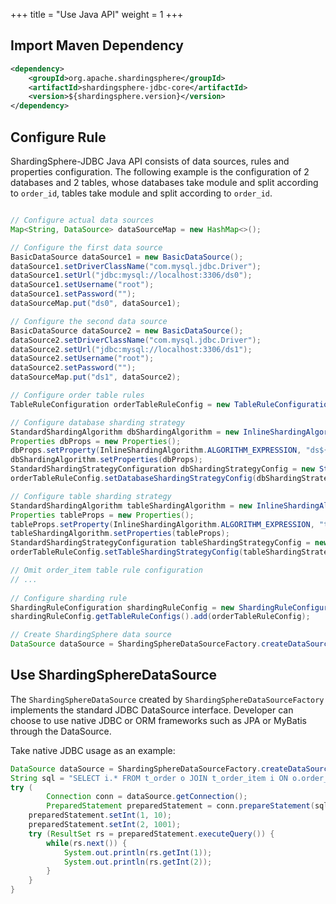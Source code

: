+++
title = "Use Java API"
weight = 1
+++

## Import Maven Dependency

```xml
<dependency>
    <groupId>org.apache.shardingsphere</groupId>
    <artifactId>shardingsphere-jdbc-core</artifactId>
    <version>${shardingsphere.version}</version>
</dependency>
```

## Configure Rule

ShardingSphere-JDBC Java API consists of data sources, rules and properties configuration.
The following example is the configuration of 2 databases and 2 tables, 
whose databases take module and split according to `order_id`, tables take module and split according to `order_id`.

```java

// Configure actual data sources
Map<String, DataSource> dataSourceMap = new HashMap<>();

// Configure the first data source
BasicDataSource dataSource1 = new BasicDataSource();
dataSource1.setDriverClassName("com.mysql.jdbc.Driver");
dataSource1.setUrl("jdbc:mysql://localhost:3306/ds0");
dataSource1.setUsername("root");
dataSource1.setPassword("");
dataSourceMap.put("ds0", dataSource1);

// Configure the second data source
BasicDataSource dataSource2 = new BasicDataSource();
dataSource2.setDriverClassName("com.mysql.jdbc.Driver");
dataSource2.setUrl("jdbc:mysql://localhost:3306/ds1");
dataSource2.setUsername("root");
dataSource2.setPassword("");
dataSourceMap.put("ds1", dataSource2);

// Configure order table rules
TableRuleConfiguration orderTableRuleConfig = new TableRuleConfiguration("t_order", "ds${0..1}.t_order${0..1}");

// Configure database sharding strategy
StandardShardingAlgorithm dbShardingAlgorithm = new InlineShardingAlgorithm();
Properties dbProps = new Properties();
dbProps.setProperty(InlineShardingAlgorithm.ALGORITHM_EXPRESSION, "ds${user_id % 2}");
dbShardingAlgorithm.setProperties(dbProps);
StandardShardingStrategyConfiguration dbShardingStrategyConfig = new StandardShardingStrategyConfiguration("user_id", dbShardingAlgorithm);
orderTableRuleConfig.setDatabaseShardingStrategyConfig(dbShardingStrategyConfig);

// Configure table sharding strategy
StandardShardingAlgorithm tableShardingAlgorithm = new InlineShardingAlgorithm();
Properties tableProps = new Properties();
tableProps.setProperty(InlineShardingAlgorithm.ALGORITHM_EXPRESSION, "t_order${order_id % 2}");
tableShardingAlgorithm.setProperties(tableProps);
StandardShardingStrategyConfiguration tableShardingStrategyConfig = new StandardShardingStrategyConfiguration("order_id", tableShardingAlgorithm);
orderTableRuleConfig.setTableShardingStrategyConfig(tableShardingStrategyConfig);

// Omit order_item table rule configuration
// ...
    
// Configure sharding rule
ShardingRuleConfiguration shardingRuleConfig = new ShardingRuleConfiguration();
shardingRuleConfig.getTableRuleConfigs().add(orderTableRuleConfig);

// Create ShardingSphere data source
DataSource dataSource = ShardingSphereDataSourceFactory.createDataSource(dataSourceMap, Collections.singleton((shardingRuleConfig), new Properties());
```

## Use ShardingSphereDataSource

The `ShardingSphereDataSource` created by `ShardingSphereDataSourceFactory` implements the standard JDBC DataSource interface.
Developer can choose to use native JDBC or ORM frameworks such as JPA or MyBatis through the DataSource.

Take native JDBC usage as an example:

```java
DataSource dataSource = ShardingSphereDataSourceFactory.createDataSource(dataSourceMap, Collections.singleton((shardingRuleConfig), new Properties());
String sql = "SELECT i.* FROM t_order o JOIN t_order_item i ON o.order_id=i.order_id WHERE o.user_id=? AND o.order_id=?";
try (
        Connection conn = dataSource.getConnection();
        PreparedStatement preparedStatement = conn.prepareStatement(sql)) {
    preparedStatement.setInt(1, 10);
    preparedStatement.setInt(2, 1001);
    try (ResultSet rs = preparedStatement.executeQuery()) {
        while(rs.next()) {
            System.out.println(rs.getInt(1));
            System.out.println(rs.getInt(2));
        }
    }
}
```
